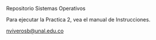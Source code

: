 Repositorio Sistemas Operativos

Para ejecutar la Practica 2, vea el manual de Instrucciones.

nviverosb@unal.edu.co
